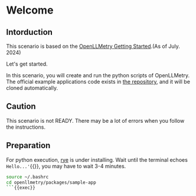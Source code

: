 # Welcome

## Intorduction

This scenario is based on the [OpenLLMetry Getting Started](https://github.com/traceloop/openllmetry?tab=readme-ov-file#-getting-started).(As of July. 2024)

Let's get started.

In this scenario, you will create and run the python scripts of OpenLLMetry.
The official example applications code exists in [the repository](https://github.com/traceloop/openllmetry/tree/main/packages/sample-app), and it will be cloned automatically.

## Caution

This scenario is not READY. There may be a lot of errors when you follow the instructions.

## Preparation

For python execution, [rye](https://rye.astral.sh/) is under installing.
Wait until the terminal echoes `Hello...'`{{}}, you may have to wait 3-4 minutes.

```bash
source ~/.bashrc
cd openllmetry/packages/sample-app
```{{exec}}
